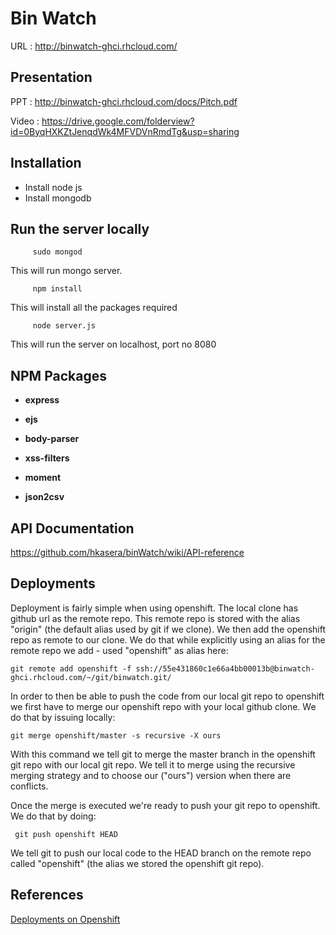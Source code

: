 # Bin Watch

URL : http://binwatch-ghci.rhcloud.com/

## Presentation

PPT   : http://binwatch-ghci.rhcloud.com/docs/Pitch.pdf

Video : https://drive.google.com/folderview?id=0ByqHXKZtJenqdWk4MFVDVnRmdTg&usp=sharing

## Installation

* Install node js
* Install mongodb

## Run the server locally

         sudo mongod
   This will run mongo server.
         
         npm install
   This will install all the packages required

         node server.js
   This will run the server on localhost, port no 8080
   
         
## NPM Packages
       
  * **express**  
        
  * **ejs**
        
  * **body-parser**
        
  * **xss-filters**
  
  * **moment** 
  
  * **json2csv** 
  
        

## API Documentation

https://github.com/hkasera/binWatch/wiki/API-reference

## Deployments

Deployment is fairly simple when using openshift.
The local clone has github url as the remote repo. This remote repo is stored with the alias "origin" (the default alias used by git if we clone). We then add the openshift repo as remote to our clone. We do that while explicitly using an alias for the remote repo we add - used "openshift" as alias here:

    git remote add openshift -f ssh://55e431860c1e66a4bb00013b@binwatch-ghci.rhcloud.com/~/git/binwatch.git/

In order to then be able to push the code from our local git repo to openshift we first have to merge our openshift repo with your local github clone. We do that by issuing locally:

    git merge openshift/master -s recursive -X ours

With this command we tell git to merge the master branch in the openshift git repo with our local git repo. We tell it to merge using the recursive merging strategy and to choose our ("ours") version when there are conflicts.

Once the merge is executed we're ready to push your git repo to openshift. We do that by doing:

     git push openshift HEAD

We tell git to push our local code to the HEAD branch on the remote repo called "openshift" (the alias we stored the openshift git repo).


## References 

[Deployments on Openshift](https://developers.openshift.com/en/managing-deployments.html)
